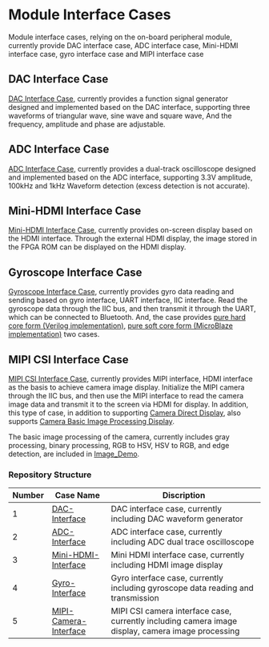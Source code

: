 # Module Interface Cases

Module interface cases, relying on the on-board peripheral module, currently provide DAC interface case, ADC interface case, Mini-HDMI interface case, gyro interface case and MIPI interface case

## DAC Interface Case

[DAC Interface Case](/Examples/FPGA/4.Module-Interface/DAC-Interface), currently provides a function signal generator designed and implemented based on the DAC interface, supporting three waveforms of triangular wave, sine wave and square wave, And the frequency, amplitude and phase are adjustable.

## ADC Interface Case

[ADC Interface Case](/Examples/FPGA/4.Module-Interface/ADC-Interface), currently provides a dual-track oscilloscope designed and implemented based on the ADC interface, supporting 3.3V amplitude, 100kHz and 1kHz Waveform detection (excess detection is not accurate).

## Mini-HDMI Interface Case

[Mini-HDMI Interface Case](/Examples/FPGA/4.Module-Interface/Mini-HDMI-Interface), currently provides on-screen display based on the HDMI interface. Through the external HDMI display, the image stored in the FPGA ROM can be displayed on the HDMI display.

## Gyroscope Interface Case 

[Gyroscope Interface Case](/Examples/FPGA/4.Module-Interface/Gyro-Interface), currently provides gyro data reading and sending based on gyro interface, UART interface, IIC interface. Read the gyroscope data through the IIC bus, and then transmit it through the UART, which can be connected to Bluetooth. And, the case provides [pure hard core form (Verilog implementation)](/Examples/FPGA/4.Module-Interface/Gyro-Interface/Gyro_Demo_Verilog), [pure soft core form (MicroBlaze implementation)](/Examples/FPGA/4.Module-Interface/Gyro-Interface/Gyro_Demo_MicroBlaze) two cases.

## MIPI CSI Interface Case

[MIPI CSI Interface Case](/Examples/FPGA/4.Module-Interface/MIPI-Camera-Interface), currently provides MIPI interface, HDMI interface as the basis to achieve camera image display. Initialize the MIPI camera through the IIC bus, and then use the MIPI interface to read the camera image data and transmit it to the screen via HDMI for display. In addition, this type of case, in addition to supporting [Camera Direct Display](/Examples/FPGA/4.Module-Interface/MIPI-Camera-Interface/Camera_Demo), also supports [Camera Basic Image Processing Display](/Examples/FPGA/4.Module-Interface/MIPI-Camera-Interface/Image_Demo).

The basic image processing of the camera, currently includes gray processing, binary processing, RGB to HSV, HSV to RGB, and edge detection, are included in [Image_Demo](/Examples/FPGA/4.Module-Interface/MIPI-Camera-Interface/Image_Demo).

### Repository Structure

| Number | Case Name                                                  | Discription                                |
| ---- | ------------------------------------------------------------ | ------------------------------------------ |
| 1    | [DAC-Interface](/Examples/FPGA/4.Module-Interface/DAC-Interface)   | DAC interface case, currently including DAC waveform generator  |
| 2    | [ADC-Interface](/Examples/FPGA/4.Module-Interface/ADC-Interface)  | ADC interface case, currently including ADC dual trace oscilloscope  |
| 3    | [Mini-HDMI-Interface](/Examples/FPGA/4.Module-Interface/Mini-HDMI-Interface)  | Mini HDMI interface case, currently including HDMI image display  |
| 4    | [Gyro-Interface](/Examples/FPGA/4.Module-Interface/Gyro-Interface)  | Gyro interface case, currently including gyroscope data reading and transmission  |
| 5    | [MIPI-Camera-Interface](/Examples/FPGA/4.Module-Interface/MIPI-Camera-Interface)  | MIPI CSI camera interface case, currently including camera image display, camera image processing  |
